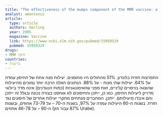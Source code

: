```yaml
---
title: "The effectiveness of the mumps component of the MMR vaccine: a case control study"
analyst: amantonio
article:
  type: article
  authors: Harling
  year: 2005
  magazine: Vaccine
  link: https://www.ncbi.nlm.nih.gov/pubmed/15950329
  pubmed: 15950329
drugs:
- MMR חיסון
countries:
- בריטניה
---
```


התפרצות חזרת בלונדון. 51% מהחולים היו מחוסנים. יעילות מנה אחת של החיסון עמדה על 64%. יעילות שתי מנות - על 88%. הנתונים האלה הרבה יותר נמוכים מהיעילות שהוצגה בניסויים קליניים, זאת מפני שהאימונוגניות (כמות הנוגדנים) אינה מדד ביולוגי מדוייק ליעילות החיסון. כמו כן, ייתכן והחיסונים לא אוחסנו בצורה נכונה ובגלל זה ייתכן והם איבדו מיעילותם. ייתכן.
המחברים מנתחים מחקרי יעילות אחרים של חיסונים נגד חזרת. בשנות ה-60 היעילות עמדה על 97%, בשנות ה-70 – על 73-79 אחוזים, ובשנות ה-90 – על 46-78 אחוזים (87% עבור הזן Urabe).
